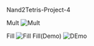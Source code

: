 Nand2Tetris-Project-4

Mult
![Mult](https://github.com/AaryanPanda/nand2tetris-Project-4/assets/139621379/934681fa-b027-4963-a611-716987a362e5)

Fill
![Fill](https://github.com/AaryanPanda/nand2tetris-Project-4/assets/139621379/95f78d5e-29de-4634-b74e-0be4a29a1661)
Fill(Demo)
![DEmo](https://github.com/AaryanPanda/nand2tetris-Project-4/assets/139621379/5c06a828-d728-44fe-88e2-bb7655e4865d)
